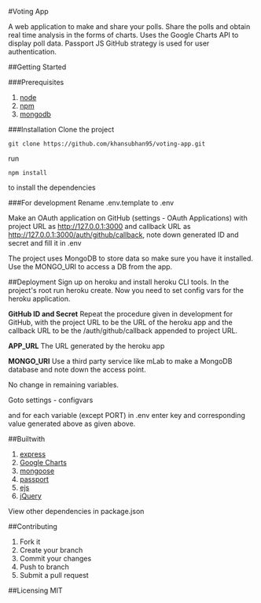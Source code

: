 #Voting App

A web application to make and share your polls. Share the polls and obtain real time analysis in the forms of charts. Uses the Google Charts API to display poll data. Passport JS GitHub strategy is used for user authentication.

##Getting Started

###Prerequisites

1. [node](https://nodejs.org/en/)
2. [npm](https://www.npmjs.com)
3. [mongodb](https://www.mongodb.com/)

###Installation
Clone the project

```git
git clone https://github.com/khansubhan95/voting-app.git
```

run

```
npm install
```

to install the dependencies

###For development
Rename .env.template to .env

Make an OAuth application on GitHub (settings - OAuth Applications) with project URL as http://127.0.0.1:3000 and callback URL as http://127.0.0.1:3000/auth/github/callback, note down generated ID and secret and fill it in .env

The project uses MongoDB to store data so make sure you have it installed. Use the MONGO_URI to access a DB from the app.

##Deployment
Sign up on heroku and install heroku CLI tools. In the project's root run heroku create. Now you need to set config vars for the heroku application. 

**GitHub ID and Secret**
Repeat the procedure given in development for GitHub, with the project URL to be the URL of the heroku app and the callback URL to be the /auth/github/callback appended to project URL.

**APP_URL**
The URL generated by the heroku app

**MONGO_URI**
Use a third party service like mLab to make a MongoDB database and note down the access point.

No change in remaining variables.

Goto settings - configvars

and for each variable (except PORT) in .env enter key and corresponding value generated above as given above.

##Builtwith
1. [express](https://expressjs.com/) 
2. [Google Charts](https://developers.google.com/chart/)     
2. [mongoose](http://mongoosejs.com/)
4. [passport](http://passportjs.org/)
5. [ejs](www.embeddedjs.com/)
6. [jQuery](https://jquery.com)

View other dependencies in package.json

##Contributing
1. Fork it
2. Create your branch
3. Commit your changes
4. Push to branch
5. Submit a pull request

##Licensing
MIT